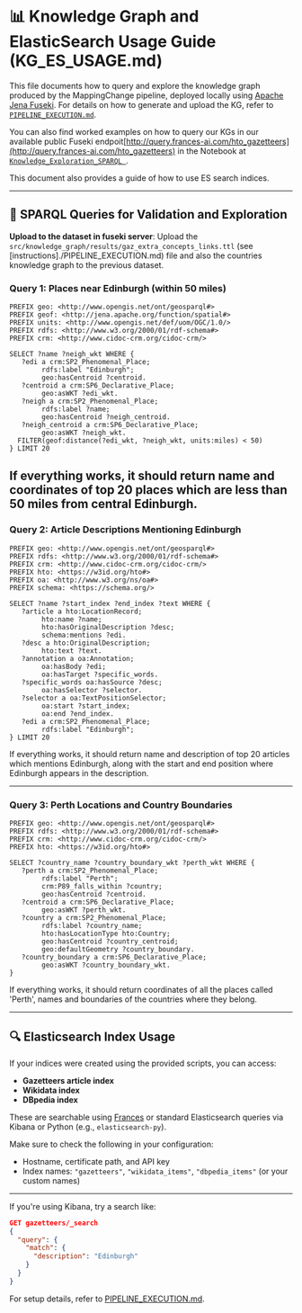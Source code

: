 # 📊 Knowledge Graph and ElasticSearch Usage Guide (KG_ES_USAGE.md)

This file documents how to query and explore the knowledge graph produced by the MappingChange pipeline, deployed locally using [Apache Jena Fuseki](https://jena.apache.org/documentation/fuseki2/). For details on how to generate and upload the KG, refer to [`PIPELINE_EXECUTION.md`](./PIPELINE_EXECUTION.md).

You can also find worked examples on how to query our KGs in our available public Fuseki endpoit[http://query.frances-ai.com/hto_gazetteers](http://query.frances-ai.com/hto_gazetteers)  in the Notebook at [`Knowledge_Exploration_SPARQL `](https://github.com/francesNLP/MappingChange/tree/main/Notebooks/Knowledge_Exploration_SPARQL.ipynb). 



This document also provides a guide of how to use ES search indices.

---

## 🔎 SPARQL Queries for Validation and Exploration

**Upload to the dataset in fuseki server**: Upload the `src/knowledge_graph/results/gaz_extra_concepts_links.ttl` (see [instructions]./PIPELINE_EXECUTION.md) file and also the countries knowledge graph to the previous dataset.

### Query 1: Places near Edinburgh (within 50 miles)

```sparql
PREFIX geo: <http://www.opengis.net/ont/geosparql#>
PREFIX geof: <http://jena.apache.org/function/spatial#>
PREFIX units: <http://www.opengis.net/def/uom/OGC/1.0/>
PREFIX rdfs: <http://www.w3.org/2000/01/rdf-schema#>
PREFIX crm: <http://www.cidoc-crm.org/cidoc-crm/>

SELECT ?name ?neigh_wkt WHERE {
   ?edi a crm:SP2_Phenomenal_Place;
        rdfs:label "Edinburgh";
        geo:hasCentroid ?centroid.
   ?centroid a crm:SP6_Declarative_Place;
        geo:asWKT ?edi_wkt.
   ?neigh a crm:SP2_Phenomenal_Place;
        rdfs:label ?name;
        geo:hasCentroid ?neigh_centroid.
   ?neigh_centroid a crm:SP6_Declarative_Place;
        geo:asWKT ?neigh_wkt.
  FILTER(geof:distance(?edi_wkt, ?neigh_wkt, units:miles) < 50)
} LIMIT 20
```

If everything works, it should return name and coordinates of top 20 places which are less than 50 miles from central Edinburgh.
---

### Query 2: Article Descriptions Mentioning Edinburgh

```sparql
PREFIX geo: <http://www.opengis.net/ont/geosparql#>
PREFIX rdfs: <http://www.w3.org/2000/01/rdf-schema#>
PREFIX crm: <http://www.cidoc-crm.org/cidoc-crm/>
PREFIX hto: <https://w3id.org/hto#>
PREFIX oa: <http://www.w3.org/ns/oa#>
PREFIX schema: <https://schema.org/>

SELECT ?name ?start_index ?end_index ?text WHERE {
   ?article a hto:LocationRecord;
        hto:name ?name;
        hto:hasOriginalDescription ?desc;
        schema:mentions ?edi.
   ?desc a hto:OriginalDescription;
        hto:text ?text.
   ?annotation a oa:Annotation;
        oa:hasBody ?edi;
        oa:hasTarget ?specific_words.
   ?specific_words oa:hasSource ?desc;
        oa:hasSelector ?selector.
   ?selector a oa:TextPositionSelector;
        oa:start ?start_index;
        oa:end ?end_index.
   ?edi a crm:SP2_Phenomenal_Place;
        rdfs:label "Edinburgh";
} LIMIT 20
```

If everything works, it should return name and description of top 20 articles which mentions Edinburgh, along with the start and end position where Edinburgh appears in the description.

---

### Query 3: Perth Locations and Country Boundaries

```sparql
PREFIX geo: <http://www.opengis.net/ont/geosparql#>
PREFIX rdfs: <http://www.w3.org/2000/01/rdf-schema#>
PREFIX crm: <http://www.cidoc-crm.org/cidoc-crm/>
PREFIX hto: <https://w3id.org/hto#>

SELECT ?country_name ?country_boundary_wkt ?perth_wkt WHERE {
   ?perth a crm:SP2_Phenomenal_Place;
        rdfs:label "Perth";
        crm:P89_falls_within ?country;
        geo:hasCentroid ?centroid.
   ?centroid a crm:SP6_Declarative_Place;
        geo:asWKT ?perth_wkt.
   ?country a crm:SP2_Phenomenal_Place;
        rdfs:label ?country_name;
        hto:hasLocationType hto:Country;
        geo:hasCentroid ?country_centroid;
        geo:defaultGeometry ?country_boundary.
   ?country_boundary a crm:SP6_Declarative_Place;
        geo:asWKT ?country_boundary_wkt.
}
```
If everything works, it should return coordinates of all the places called 'Perth', names and boundaries of the countries where they belong. 

---

## 🔍 Elasticsearch Index Usage

If your indices were created using the provided scripts, you can access:

- **Gazetteers article index**
- **Wikidata index**
- **DBpedia index**

These are searchable using [Frances](https://www.frances-ai.com) or standard Elasticsearch queries via Kibana or Python (e.g., `elasticsearch-py`).

Make sure to check the following in your configuration:
- Hostname, certificate path, and API key
- Index names: `"gazetteers"`, `"wikidata_items"`, `"dbpedia_items"` (or your custom names)

---

If you're using Kibana, try a search like:

```json
GET gazetteers/_search
{
  "query": {
    "match": {
      "description": "Edinburgh"
    }
  }
}
```

For setup details, refer to [PIPELINE_EXECUTION.md](./PIPELINE_EXECUTION.md).


